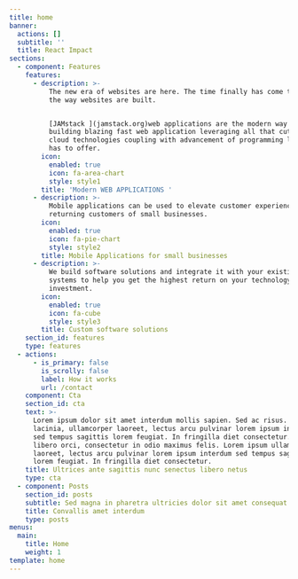 ```yaml
---
title: home
banner:
  actions: []
  subtitle: ''
  title: React Impact
sections:
  - component: Features
    features:
      - description: >-
          The new era of websites are here. The time finally has come to change
          the way websites are built. 


          [JAMstack ](jamstack.org)web applications are the modern way of
          building blazing fast web application leveraging all that cutting-edge
          cloud technologies coupling with advancement of programming languages
          has to offer.
        icon:
          enabled: true
          icon: fa-area-chart
          style: style1
        title: 'Modern WEB APPLICATIONS '
      - description: >-
          Mobile applications can be used to elevate customer experience for
          returning customers of small businesses.
        icon:
          enabled: true
          icon: fa-pie-chart
          style: style2
        title: Mobile Applications for small businesses
      - description: >-
          We build software solutions and integrate it with your existing
          systems to help you get the highest return on your technology
          investment.
        icon:
          enabled: true
          icon: fa-cube
          style: style3
        title: Custom software solutions
    section_id: features
    type: features
  - actions:
      - is_primary: false
        is_scrolly: false
        label: How it works
        url: /contact
    component: Cta
    section_id: cta
    text: >-
      Lorem ipsum dolor sit amet interdum mollis sapien. Sed ac risus. Phasellus
      lacinia, ullamcorper laoreet, lectus arcu pulvinar lorem ipsum interdum
      sed tempus sagittis lorem feugiat. In fringilla diet consectetur. Morbi
      libero orci, consectetur in odio maximus felis. Lorem ipsum ullamcorper
      laoreet, lectus arcu pulvinar lorem ipsum interdum sed tempus sagittis
      lorem feugiat. In fringilla diet consectetur.
    title: Ultrices ante sagittis nunc senectus libero netus
    type: cta
  - component: Posts
    section_id: posts
    subtitle: Sed magna in pharetra ultricies dolor sit amet consequat adipiscing lorem.
    title: Convallis amet interdum
    type: posts
menus:
  main:
    title: Home
    weight: 1
template: home
---
```



